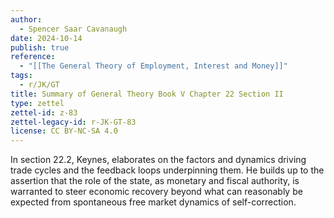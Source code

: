 ```yaml
---
author:
  - Spencer Saar Cavanaugh
date: 2024-10-14
publish: true
reference:
  - "[[The General Theory of Employment, Interest and Money]]"
tags:
  - r/JK/GT
title: Summary of General Theory Book V Chapter 22 Section II
type: zettel
zettel-id: z-83
zettel-legacy-id: r-JK-GT-83
license: CC BY-NC-SA 4.0
---
```


In section 22.2, Keynes, elaborates on the factors and dynamics driving trade cycles and the feedback loops underpinning them. He builds up to the assertion that the role of the state, as monetary and fiscal authority, is warranted to steer economic recovery beyond what can reasonably be expected from spontaneous free market dynamics of self-correction.
